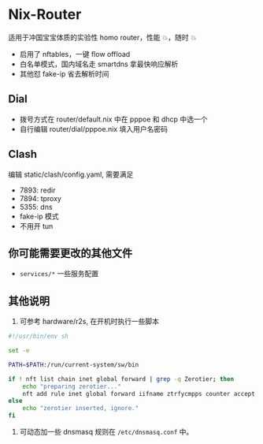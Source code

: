 # Nix-Router

适用于冲国宝宝体质的实验性 homo router，性能 💥，随时 💥

- 启用了 nftables，一键 flow offload
- 白名单模式，国内域名走 smartdns 拿最快响应解析
- 其他怼 fake-ip 省去解析时间

## Dial

- 拨号方式在 router/default.nix 中在 pppoe 和 dhcp 中选一个
- 自行编辑 router/dial/pppoe.nix 填入用户名密码

## Clash

编辑 static/clash/config.yaml, 需要满足

- 7893: redir
- 7894: tproxy
- 5355: dns
- fake-ip 模式
- 不用开 tun

## 你可能需要更改的其他文件

- `services/*` 一些服务配置

## 其他说明

1. 可参考 hardware/r2s, 在开机时执行一些脚本

```bash
#!/usr/bin/env sh

set -e

PATH=$PATH:/run/current-system/sw/bin

if ! nft list chain inet global forward | grep -q Zerotier; then
    echo "preparing zerotier..."
    nft add rule inet global forward iifname ztrfycmpps counter accept comment "Zerotier"
else
    echo "zerotier inserted, ignore."
fi
```

1. 可动态加一些 dnsmasq 规则在 `/etc/dnsmasq.conf` 中。
